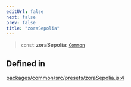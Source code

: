 ```yaml
---
editUrl: false
next: false
prev: false
title: "zoraSepolia"
---
```


> `const` **zoraSepolia**: [`Common`](/reference/tevm/common/type-aliases/common/)

## Defined in

[packages/common/src/presets/zoraSepolia.js:4](https://github.com/evmts/tevm-monorepo/blob/main/packages/common/src/presets/zoraSepolia.js#L4)

